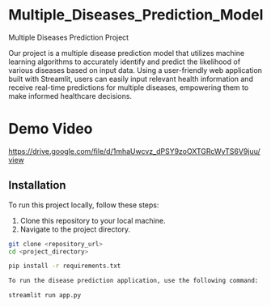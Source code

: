 # Multiple_Diseases_Prediction_Model

Multiple Diseases Prediction Project

Our project is a multiple disease prediction model that utilizes machine learning algorithms to accurately identify and predict the likelihood of various diseases based on input data. Using a user-friendly web application built with Streamlit, users can easily input relevant health information and receive real-time predictions for multiple diseases, empowering them to make informed healthcare decisions.




# Demo Video
https://drive.google.com/file/d/1mhaUwcvz_dPSY9zoOXTGRcWyTS6V9juu/view

## Installation

To run this project locally, follow these steps:

1. Clone this repository to your local machine.
2. Navigate to the project directory.

```bash
git clone <repository_url>
cd <project_directory>

pip install -r requirements.txt

To run the disease prediction application, use the following command:

streamlit run app.py


